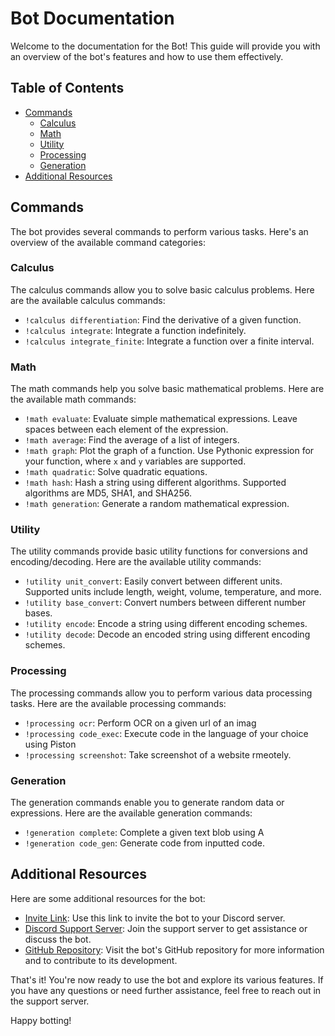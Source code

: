 # Bot Documentation

Welcome to the documentation for the Bot! This guide will provide you with an overview of the bot's features and how to use them effectively.

## Table of Contents
- [Commands](#commands)
  - [Calculus](#calculus)
  - [Math](#math)
  - [Utility](#utility)
  - [Processing](#processing)
  - [Generation](#generation)
- [Additional Resources](#additional-resources)

## Commands

The bot provides several commands to perform various tasks. Here's an overview of the available command categories:

### Calculus

The calculus commands allow you to solve basic calculus problems. Here are the available calculus commands:

- `!calculus differentiation`: Find the derivative of a given function.
- `!calculus integrate`: Integrate a function indefinitely.
- `!calculus integrate_finite`: Integrate a function over a finite interval.

### Math

The math commands help you solve basic mathematical problems. Here are the available math commands:

- `!math evaluate`: Evaluate simple mathematical expressions. Leave spaces between each element of the expression.
- `!math average`: Find the average of a list of integers.
- `!math graph`: Plot the graph of a function. Use Pythonic expression for your function, where `x` and `y` variables are supported.
- `!math quadratic`: Solve quadratic equations.
- `!math hash`: Hash a string using different algorithms. Supported algorithms are MD5, SHA1, and SHA256.
- `!math generation`: Generate a random mathematical expression.

### Utility

The utility commands provide basic utility functions for conversions and encoding/decoding. Here are the available utility commands:

- `!utility unit_convert`: Easily convert between different units. Supported units include length, weight, volume, temperature, and more.
- `!utility base_convert`: Convert numbers between different number bases.
- `!utility encode`: Encode a string using different encoding schemes.
- `!utility decode`: Decode an encoded string using different encoding schemes.

### Processing

The processing commands allow you to perform various data processing tasks. Here are the available processing commands:

- `!processing ocr`: Perform OCR on a given url of an imag
- `!processing code_exec`: Execute code in the language of your choice using Piston 
- `!processing screenshot`: Take screenshot of a website rmeotely.

### Generation

The generation commands enable you to generate random data or expressions. Here are the available generation commands:

- `!generation complete`: Complete a given text blob using A
- `!generation code_gen`: Generate code from inputted code.

## Additional Resources

Here are some additional resources for the bot:

- [Invite Link](https://t.ly/qWsI): Use this link to invite the bot to your Discord server.
- [Discord Support Server](https://discord.gg/A3qtmCK4EK): Join the support server to get assistance or discuss the bot.
- [GitHub Repository](https://www.github.com): Visit the bot's GitHub repository for more information and to contribute to its development.

That's it! You're now ready to use the bot and explore its various features. If you have any questions or need further assistance, feel free to reach out in the support server.

Happy botting!
